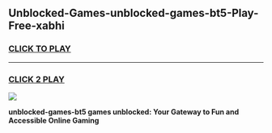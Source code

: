 
## Unblocked-Games-unblocked-games-bt5-Play-Free-xabhi
<h3>
<a href="https://premium76.site?title=unblocked-games-bt5&ref=23A">CLICK TO PLAY</a></h3>
<hr>

<h3>
<a href="https://premium76.site?title=unblocked-games-bt5&ref=23A">CLICK 2 PLAY</a>
  
</h3>

<a href="https://premium76.site?title=unblocked-games-bt5&ref=23A"><img src="https://clearcache.store/games.png"></a>


**unblocked-games-bt5 games unblocked: Your Gateway to Fun and Accessible Online Gaming**
